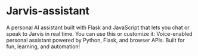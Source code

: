# Jarvis-assistant
A personal AI assistant built with Flask and JavaScript that lets you chat or speak to Jarvis in real time.  You can use this or customize it:  Voice-enabled personal assistant powered by Python, Flask, and browser APIs. Built for fun, learning, and automation!
